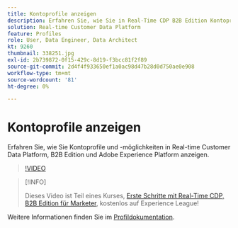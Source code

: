 ```yaml
---
title: Kontoprofile anzeigen
description: Erfahren Sie, wie Sie in Real-Time CDP B2B Edition Kontoprofile anzeigen können.
solution: Real-time Customer Data Platform
feature: Profiles
role: User, Data Engineer, Data Architect
kt: 9260
thumbnail: 338251.jpg
exl-id: 2b739872-0f15-429c-8d19-f3bcc81f2f89
source-git-commit: 2d4f4f933650ef1a0ac98d47b28d0d750ae0e908
workflow-type: tm+mt
source-wordcount: '81'
ht-degree: 0%

---
```


# Kontoprofile anzeigen

Erfahren Sie, wie Sie Kontoprofile und -möglichkeiten in Real-time Customer Data Platform, B2B Edition und Adobe Experience Platform anzeigen.

>[!VIDEO](https://video.tv.adobe.com/v/338251?quality=12&learn=on)

>[!INFO]
>
> Dieses Video ist Teil eines Kurses, [Erste Schritte mit Real-Time CDP, B2B Edition für Marketer](https://experienceleague.adobe.com/?recommended=ExperiencePlatform-U-1-2021.rtcdp.b2b), kostenlos auf Experience League!

Weitere Informationen finden Sie im [Profildokumentation](https://experienceleague.adobe.com/docs/experience-platform/rtcdp/profile/profile-browse.html).
